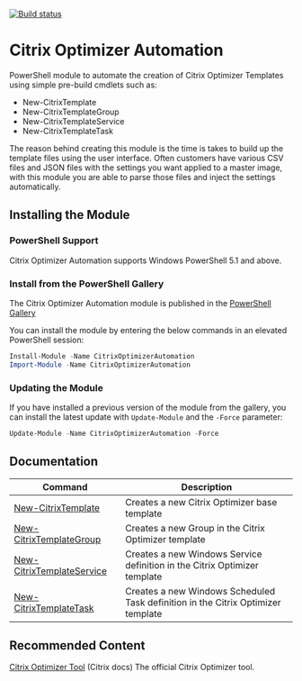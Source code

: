 [![Build status](https://ci.appveyor.com/api/projects/status/3k4kgk5bsrd2e12o?svg=true)](https://ci.appveyor.com/project/dbretty/citrixoptimizerautomation)

# Citrix Optimizer Automation

PowerShell module to automate the creation of Citrix Optimizer Templates using simple pre-build cmdlets such as:

* New-CitrixTemplate
* New-CitrixTemplateGroup
* New-CitrixTemplateService
* New-CitrixTemplateTask

The reason behind creating this module is the time is takes to build up the template files using the user interface. Often customers have various CSV files and JSON files with the settings you want applied to a master image, with this module you are able to parse those files and inject the settings automatically.

## Installing the Module

### PowerShell Support

Citrix Optimizer Automation supports Windows PowerShell 5.1 and above.

### Install from the PowerShell Gallery

The Citrix Optimizer Automation module is published in the [PowerShell Gallery](https://www.powershellgallery.com/packages/CitrixOptimizerAutomation/) 

You can install the module by entering the below commands in an elevated PowerShell session:

```powershell
Install-Module -Name CitrixOptimizerAutomation
Import-Module -Name CitrixOptimizerAutomation
```

### Updating the Module

If you have installed a previous version of the module from the gallery, you can install the latest update with `Update-Module` and the `-Force` parameter:

```powershell
Update-Module -Name CitrixOptimizerAutomation -Force
```

## Documentation

| Command      | Description |
| ----------- | ----------- |
| [New-CitrixTemplate](Help/New-CitrixTemplate.MD)      | Creates a new Citrix Optimizer base template |
| [New-CitrixTemplateGroup](Help/New-CitrixTemplateGroup.MD)   | Creates a new Group in the Citrix Optimizer template |
| [New-CitrixTemplateService](Help/New-CitrixTemplateService.MD)   | Creates a new Windows Service definition in the Citrix Optimizer template |
| [New-CitrixTemplateTask](Help/New-CitrixTemplateTask.MD)   | Creates a new Windows Scheduled Task definition in the Citrix Optimizer template |

## Recommended Content

[Citrix Optimizer Tool](https://support.citrix.com/article/CTX224676/citrix-optimizer-tool) (Citrix docs)
The official Citrix Optimizer tool.
